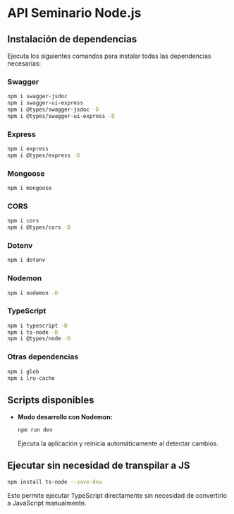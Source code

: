 # API Seminario Node.js

## Instalación de dependencias

Ejecuta los siguientes comandos para instalar todas las dependencias necesarias:

### Swagger

```bash
npm i swagger-jsdoc
npm i swagger-ui-express
npm i @types/swagger-jsdoc -D
npm i @types/swagger-ui-express -D
```

### Express

```bash
npm i express
npm i @types/express -D
```

### Mongoose

```bash
npm i mongoose
```

### CORS

```bash
npm i cors
npm i @types/cors -D
```

### Dotenv

```bash
npm i dotenv
```

### Nodemon

```bash
npm i nodemon -D
```

### TypeScript 

```bash
npm i typescript -D
npm i ts-node -D
npm i @types/node -D
```

### Otras dependencias

```bash
npm i glob
npm i lru-cache
```

## Scripts disponibles

- **Modo desarrollo con Nodemon:**
  ```bash
  npm run dev
  ```
  Ejecuta la aplicación y reinicia automáticamente al detectar cambios.

## Ejecutar sin necesidad de transpilar a JS

```bash
npm install ts-node --save-dev
```
Esto permite ejecutar TypeScript directamente sin necesidad de convertirlo a JavaScript manualmente.
